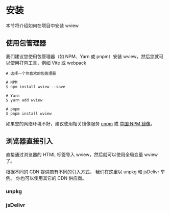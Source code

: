 # 安装

本节将介绍如何在项目中安装 wview

## 使用包管理器

我们建议您使用包管理器（如 NPM、Yarn 或 pnpm）安装 wview，然后您就可以使用打包工具，例如 Vite 或 webpack

```shell
# 选择一个你喜欢的包管理器

# NPM
$ npm install wview --save

# Yarn
$ yarn add wview 

# pnpm
$ pnpm install wview
```

如果您的网络环境不好，建议使用相关镜像服务 [cnpm](https://github.com/cnpm/cnpm) 或 [中国 NPM 镜像](https://registry.npmmirror.com/)。

## 浏览器直接引入

直接通过浏览器的 HTML 标签导入 wview，然后就可以使用全局变量 wview 了。

根据不同的 CDN 提供商有不同的引入方式， 我们在这里以 unpkg 和 jsDelivr 举例。 你也可以使用其它的 CDN 供应商。

### unpkg

### jsDelivr
